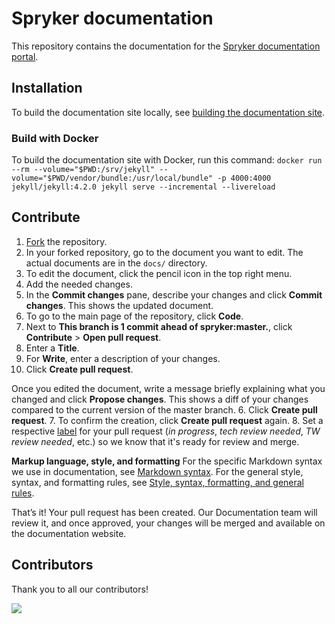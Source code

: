 # Spryker documentation

This repository contains the documentation for the [Spryker documentation portal](https://docs.spryker.com).

## Installation

To build the documentation site locally, see [building the documentation site](https://docs.spryker.com/docs/scos/user/intro-to-spryker/contributing-to-documentation/building-the-documentation-site.html).

### Build with Docker

To build the documentation site with Docker, run this command:
`docker run --rm --volume="$PWD:/srv/jekyll" --volume="$PWD/vendor/bundle:/usr/local/bundle" -p 4000:4000 jekyll/jekyll:4.2.0 jekyll serve --incremental --livereload`

## Contribute

1. [Fork](https://help.github.com/articles/fork-a-repo/) the repository.
2. In your forked repository, go to the document you want to edit.
    The actual documents are in the `docs/` directory.
3. To edit the document, click the pencil icon in the top right menu.
4. Add the needed changes.
5. In the **Commit changes** pane, describe your changes and click **Commit changes**.
    This shows the updated document.
6. To go to the main page of the repository, click **Code**.
7. Next to **This branch is 1 commit ahead of spryker:master.**, click **Contribute** > **Open pull request**.
8. Enter a **Title**.
9. For **Write**, enter a description of your changes.
10. Click **Create pull request**.

Once you edited the document, write a message briefly explaining what you changed and click  **Propose changes**.
    This shows a diff of your changes compared to the current version of the master branch.
6.	Click **Create pull request**.
7.	To confirm the creation, click **Create pull request** again.
8. Set a respective [label](https://docs.github.com/en/issues/using-labels-and-milestones-to-track-work/managing-labels#applying-a-label) for your pull request (*in progress*, *tech review needed*, *TW review needed*, etc.) so we know that it's ready for review and merge.


**Markup language, style, and formatting**
For the specific Markdown syntax we use in documentation, see [Markdown syntax](/docs/scos/user/intro-to-spryker/contributing-to-documentation/markdown-syntax.html). For the general style, syntax, and formatting rules, see [Style, syntax, formatting, and general rules](/docs/scos/user/intro-to-spryker/contributing-to-documentation/style-formatting-general-rules.html).


That’s it! Your pull request has been created. Our Documentation team will review it, and once approved, your changes will be merged and available on the documentation website.

## Contributors

Thank you to all our contributors!

<a href="https://github.com/spryker/spryker-docs/graphs/contributors">
  <img src="https://contrib.rocks/image?repo=spryker/spryker-docs" />
</a>
